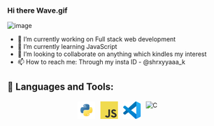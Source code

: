 ### Hi there Wave.gif
![image](https://user-images.githubusercontent.com/95535050/193452322-f2149ac2-7444-4c9e-8e30-ec7a3afa989a.png)

- 🔭 I’m currently working on Full stack web development
- 🌱 I’m currently learning JavaScript
- 👯 I’m looking to collaborate on anything which kindles my interest
- 📫 How to reach me: Through my insta ID - @shrxyyaaa_k

## 🧰 Languages and Tools:
<p align="center">
<img src="https://raw.githubusercontent.com/github/explore/80688e429a7d4ef2fca1e82350fe8e3517d3494d/topics/python/python.png" alt="Python" height="40" style="vertical-align:top; margin:4px">
<img src="https://raw.githubusercontent.com/github/explore/80688e429a7d4ef2fca1e82350fe8e3517d3494d/topics/javascript/javascript.png" alt="Javascript" height="40" style="vertical-align:top; margin:4px">
<img src="https://raw.githubusercontent.com/github/explore/80688e429a7d4ef2fca1e82350fe8e3517d3494d/topics/visual-studio-code/visual-studio-code.png" alt="VS Code" height="40" style="vertical-align:top; margin:4px">
<img src="https://www.google.com/url?sa=i&url=https%3A%2F%2Fcommons.wikimedia.org%2Fwiki%2FFile%3AC_Programming_Language.svg&psig=AOvVaw3Is2h2qglg3KpU94wkAAdl&ust=1665838517977000&source=images&cd=vfe&ved=0CAwQjRxqFwoTCKD0pZri3_oCFQAAAAAdAAAAABAE" alt="C" height="40" style="vertical-align:top; margin:4px">
</p>
